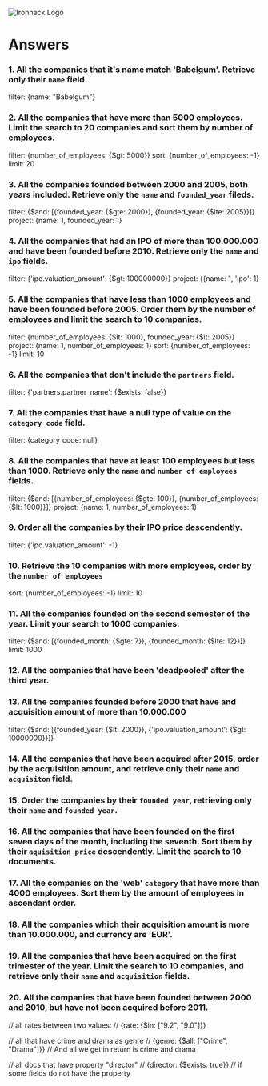 ![Ironhack Logo](https://i.imgur.com/1QgrNNw.png)

# Answers

### 1. All the companies that it's name match 'Babelgum'. Retrieve only their `name` field.

filter: {name: "Babelgum"}

### 2. All the companies that have more than 5000 employees. Limit the search to 20 companies and sort them by **number of employees**.

filter: {number_of_employees: {$gt: 5000}}
sort: {number_of_employees: -1}
limit: 20

### 3. All the companies founded between 2000 and 2005, both years included. Retrieve only the `name` and `founded_year` fileds.

filter: {$and: [{founded_year: {$gte: 2000}}, {founded_year: {$lte: 2005}}]}
project: {name: 1, founded_year: 1}

### 4. All the companies that had an IPO of more than 100.000.000 and have been founded before 2010. Retrieve only the `name` and `ipo` fields.

filter: {'ipo.valuation_amount': {$gt: 100000000}}
project: {{name: 1, 'ipo': 1}

### 5. All the companies that have less than 1000 employees and have been founded before 2005. Order them by the number of employees and limit the search to 10 companies.

filter: {number_of_employees: {$lt: 1000}, founded_year: {$lt: 2005}}
project: {name: 1, number_of_employees: 1}
sort: {number_of_employees: -1}
limit: 10

### 6. All the companies that don't include the `partners` field.

filter: {'partners.partner_name': {$exists: false}}

### 7. All the companies that have a null type of value on the `category_code` field.

filter: {category_code: null}

### 8. All the companies that have at least 100 employees but less than 1000. Retrieve only the `name` and `number of employees` fields.
filter: {$and: [{number_of_employees: {$gte: 100}}, {number_of_employees: {$lt: 1000}}]}
project: {name: 1, number_of_employees: 1}

### 9. Order all the companies by their IPO price descendently.
filter: {'ipo.valuation_amount': -1}

### 10. Retrieve the 10 companies with more employees, order by the `number of employees`
sort: {number_of_employees: -1}
limit: 10

### 11. All the companies founded on the second semester of the year. Limit your search to 1000 companies.
filter: {$and: [{founded_month: {$gte: 7}}, {founded_month: {$lte: 12}}]}
limit: 1000

### 12. All the companies that have been 'deadpooled' after the third year.

### 13. All the companies founded before 2000 that have and acquisition amount of more than 10.000.000
filter: {$and: [{founded_year: {$lt: 2000}}, {'ipo.valuation_amount': {$gt: 10000000}}]}

### 14. All the companies that have been acquired after 2015, order by the acquisition amount, and retrieve only their `name` and `acquisiton` field.


### 15. Order the companies by their `founded year`, retrieving only their `name` and `founded year`.

### 16. All the companies that have been founded on the first seven days of the month, including the seventh. Sort them by their `aquisition price` descendently. Limit the search to 10 documents.

### 17. All the companies on the 'web' `category` that have more than 4000 employees. Sort them by the amount of employees in ascendant order.

### 18. All the companies which their acquisition amount is more than 10.000.000, and currency are 'EUR'.

### 19. All the companies that have been acquired on the first trimester of the year. Limit the search to 10 companies, and retrieve only their `name` and `acquisition` fields.

### 20. All the companies that have been founded between 2000 and 2010, but have not been acquired before 2011.

// all rates between two values:
// {rate: {$in: ["9.2", "9.0"]}}

// all that have crime and drama as genre
// {genre: {$all: ["Crime", "Drama"]}}
// And all we get in return is crime and drama

// all docs that have property "director"
// {director: {$exists: true}}
// if some fields do not have the property
